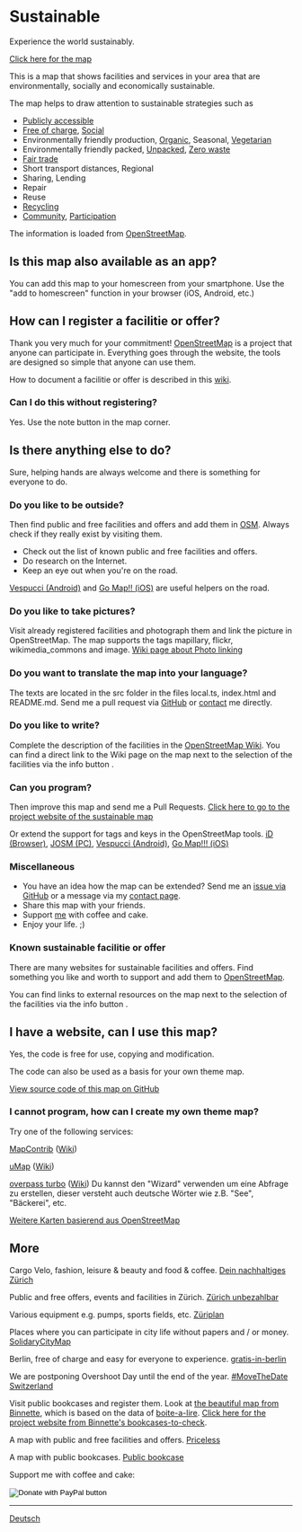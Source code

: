# Sustainable

Experience the world sustainably.

[Click here for the map](https://sustainable.zottelig.ch)

This is a map that shows facilities and services in your area that are environmentally, socially and economically sustainable.

The map helps to draw attention to sustainable strategies such as

- <i class="fas fa-universal-access"></i> [Publicly accessible](https://wiki.openstreetmap.org/wiki/Key:access)
- <i class="fas fa-heart"></i> [Free of charge](https://wiki.openstreetmap.org/wiki/Key:fee), [Social](https://wiki.openstreetmap.org/wiki/Key:social_facility)
- Environmentally friendly production, <i class="fas fa-seedling"></i> [Organic](https://wiki.openstreetmap.org/wiki/Key:organic), Seasonal, <i class="fas fa-cheese"></i> <i class="fas fa-carrot"></i> [Vegetarian](https://wiki.openstreetmap.org/wiki/Key:diet)
- <i class="fas fa-hands"></i> Environmentally friendly packed, [Unpacked](https://wiki.openstreetmap.org/wiki/Key:bulk_purchase), [Zero waste](https://wiki.openstreetmap.org/wiki/Key:zero_waste)
- <i class="fas fa-handshake"></i> [Fair trade](https://wiki.openstreetmap.org/wiki/Key:fair_trade)
- <i class="fas fa-map-marker-alt"></i> Short transport distances, Regional
- <i class="fas fa-redo-alt"></i> Sharing, Lending
- <i class="fas fa-tools"></i> Repair
- <i class="fas fa-exchange-alt"></i> Reuse
- <i class="fas fa-recycle"></i> [Recycling](https://wiki.openstreetmap.org/wiki/Tag:amenity%3Drecycling)
- [Community](https://wiki.openstreetmap.org/wiki/Tag:amenity%3Dcommunity_centre), [Participation](https://wiki.openstreetmap.org/wiki/Key:operator:type)

The information is loaded from [OpenStreetMap](https://www.openstreetmap.org).

## Is this map also available as an app?

You can add this map to your homescreen from your smartphone. Use the "add to homescreen" function in your browser (iOS, Android, etc.)

## How can I register a facilitie or offer?

Thank you very much for your commitment! [OpenStreetMap](https://www.openstreetmap.org) is a project that anyone can participate in. Everything goes through the website, the tools are designed so simple that anyone can use them.

How to document a facilitie or offer is described in this [wiki](https://wiki.openstreetmap.org/).

### Can I do this without registering?

Yes. Use the <i class="fas fa-comment-alt"></i> note button in the map corner.

## Is there anything else to do?

Sure, helping hands are always welcome and there is something for everyone to do.

### Do you like to be outside?

Then find public and free facilities and offers and add them in [OSM](https://www.openstreetmap.org). Always check if they really exist by visiting them.

- Check out the list of known public and free facilities and offers.
- Do research on the Internet.
- Keep an eye out when you're on the road.

[Vespucci (Android)](https://wiki.openstreetmap.org/wiki/Vespucci) and [Go Map!! (iOS)](https://wiki.openstreetmap.org/wiki/Go_Map!!) are useful helpers on the road.

### Do you like to take pictures?

Visit already registered facilities and photograph them and link the picture in OpenStreetMap. The map supports the tags mapillary, flickr, wikimedia_commons and image. [Wiki page about Photo linking](https://wiki.openstreetmap.org/wiki/Photo_linking)

### Do you want to translate the map into your language?

The texts are located in the src folder in the files local.ts, index.html and README.md. Send me a pull request via [GitHub](https://github.com/ToastHawaii/sustainable-map) or [contact](https://it.zottelig.ch/kontakt) me directly.

### Do you like to write?

Complete the description of the facilities in the [OpenStreetMap Wiki](https://wiki.openstreetmap.org/wiki/Map_Features). You can find a direct link to the Wiki page on the map next to the selection of the facilities via the info button <i class="fas fa-info-circle"></i>.

### Can you program?

Then improve this map and send me a Pull Requests. [Click here to go to the project website of the sustainable map](https://github.com/ToastHawaii/sustainable-map)

Or extend the support for tags and keys in the OpenStreetMap tools. [iD (Browser)](https://wiki.openstreetmap.org/wiki/ID), [JOSM (PC)](https://wiki.openstreetmap.org/wiki/JOSM), [Vespucci (Android)](https://wiki.openstreetmap.org/wiki/Vespucci), [Go Map!!! (iOS)](https://wiki.openstreetmap.org/wiki/Go_Map!!)

### Miscellaneous

- You have an idea how the map can be extended? Send me an [issue via GitHub](https://github.com/ToastHawaii/sustainable-map/issues/new) or a message via my [contact page](https://it.zottelig.ch/kontakt).
- Share this map with your friends.
- Support [me](https://it.zottelig.ch/kontakt) with coffee and cake.
- Enjoy your life. ;)

### Known sustainable facilitie or offer

There are many websites for sustainable facilities and offers. Find something you like and worth to support and add them to [OpenStreetMap](https://www.openstreetmap.org).

You can find links to external resources on the map next to the selection of the facilities via the info button <i class="fas fa-info-circle"></i>.

## I have a website, can I use this map?

Yes, the code is free for use, copying and modification.

The code can also be used as a basis for your own theme map.

[View source code of this map on GitHub](https://github.com/ToastHawaii/sustainable-map)

### I cannot program, how can I create my own theme map?

Try one of the following services:

[MapContrib](https://www.mapcontrib.xyz/) ([Wiki](https://wiki.openstreetmap.org/wiki/MapContrib))

[uMap](https://umap.openstreetmap.fr/en/) ([Wiki](https://wiki.openstreetmap.org/wiki/UMap))

[overpass turbo](https://overpass-turbo.eu/) ([Wiki](https://wiki.openstreetmap.org/wiki/Overpass_turbo)) Du kannst den "Wizard" verwenden um eine Abfrage zu erstellen, dieser versteht auch deutsche Wörter wie z.B. "See", "Bäckerei", etc.

[Weitere Karten basierend aus OpenStreetMap](https://wiki.openstreetmap.org/wiki/List_of_OSM-based_services)

## More

Cargo Velo, fashion, leisure & beauty and food & coffee. [Dein nachhaltiges Zürich](https://www.wwf.ch/de/dein-nachhaltiges-zuerich)

Public and free offers, events and facilities in Zürich. [Zürich unbezahlbar](https://www.zuerichunbezahlbar.ch/map/)

Various equipment e.g. pumps, sports fields, etc. [Züriplan](https://www.maps.stadt-zuerich.ch/zueriplan3/Stadtplan.aspx)

Places where you can participate in city life without papers and / or money. [SolidaryCityMap](https://solidary.city/)

Berlin, free of charge and easy for everyone to experience. [gratis-in-berlin](https://www.gratis-in-berlin.de/)

We are postponing Overshoot Day until the end of the year. [#MoveTheDate Switzerland](https://www.movethedate.ch/map)

Visit public bookcases and register them. Look at [the beautiful map from Binnette](https://umap.openstreetmap.fr/fr/map/osm-bookcases-and-boite-a-lire_362287#15/45.2010/5.7389), which is based on the data of [boite-a-lire](https://www.boite-a-lire.com/). [Click here for the project website from Binnette's bookcases-to-check](https://github.com/Binnette/bookcases-to-check).

A map with public and free facilities and offers. [Priceless](https://priceless.zottelig.ch/)

A map with public bookcases. [Public bookcase](https://book-exchange.zottelig.ch/)

Support me with coffee and cake:
<form action="https://www.paypal.com/cgi-bin/webscr" method="post" target="_top">
<input type="hidden" name="cmd" value="_s-xclick" />
<input type="hidden" name="hosted_button_id" value="JFWXTYPKBD2YA" />
<input type="image" src="https://www.paypalobjects.com/en_US/CH/i/btn/btn_donateCC_LG.gif" border="0" name="submit" title="PayPal - The safer, easier way to pay online!" alt="Donate with PayPal button" />
<img alt="" border="0" src="https://www.paypal.com/en_CH/i/scr/pixel.gif" width="1" height="1" />
</form>

---

[Deutsch](/de/docs)
